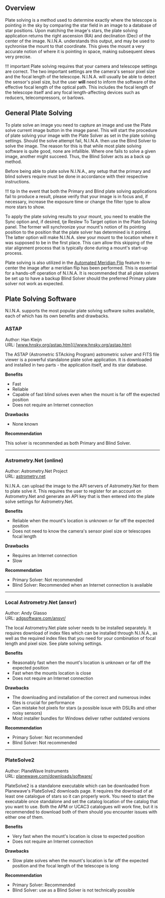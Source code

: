 ## Overview

Plate solving is a method used to determine exactly where the telescope is pointing in the sky by comparing the star field in an image to a database of star positions. Upon matching the image's stars, the plate solving application returns the right ascension (RA) and declination (Dec) of the center of the image. N.I.N.A. understands this output, and may be used to sychronise the mount to that coordinate. This gives the mount a very accurate notion of where it is pointing in space, making subsequent slews very precise.

!!! important
	Plate solving requires that your camera and telescope settings are correct. The two important settings are the camera's sensor pixel size and the focal length of the telescope. N.I.N.A. will usually be able to detect the sensor's pixel size, but the user **will** need to inform the software of the effective focal length of the optical path. This includes the focal length of the telescope itself and any focal length-affecting devices such as reducers, telecompressors, or barlows.


## General Plate Solving

To plate solve an image you need to capture an image and use the Plate solve current image button in the image panel. This will start the procedure of plate solving your image with the Plate Solver as set in the plate solving settings. Should the solve attempt fail, N.I.N.A. then use the Blind Solver to solve the image. The reason for this is that while most plate solving software is quite good, none are infallible. Where one fails to solve a given image, another might succeed. Thus, the Blind Solver acts as a back up method.

Before being able to plate solve N.I.N.A., any setup that the primary and blind solvers require must be done in accordance with their respective instructions.

!!! tip
    In the event that both the Primary and Blind plate solving applications fail to produce a result, please verify that your image is in focus and, if necessary, increase the exposure time or change the filter type to allow more stars to show.

To apply the plate solving results to your mount, you need to enable the Sync option and, if desired, tje Reslew To Target option in the Plate Solving panel. The former will synchronize your mount's notion of its pointing position to the position that the plate solver has determined is it pointed. The latter option will make N.I.N.A. slew your mount to the location where it was supposed to be in the first place. This cam allow this skipping of the star alignment process that is typically done during a mount's start-up process.

Plate solving is also utilized in the [Automated Meridian Flip](meridianflip.md) feature to re-center the image after a meridian flip has been performed. This is essential for a hands-off operation of N.I.N.A. It is recommended that all plate solvers be set up to have a backup Blind Solver should the preferred Primary plate solver not work as expected.

## Plate Solving Software

N.I.N.A. supports the most popular plate solving software suites available, each of which has its own benefits and drawbacks.

### ASTAP
Author: Han Kleijn  
URL: [www.hnsky.org/astap.htm](//www.hnsky.org/astap.htm)

The ASTAP (Astrometric STAcking Program) astrometric solver and FITS file viewer is a powerful standalone plate solve application. It is downloaded and installed in two parts - the application itself, and its star database.

**Benefits**

 * Fast
 * Reliable
 * Capable of fast blind solves even when the mount is far off the expected position
 * Does not require an Internet connection

**Drawbacks**

 * None known

**Recommendation**

This solver is recommended as both Primary and Blind Solver.

---

### Astrometry.Net (online)
Author: Astrometry.Net Project  
URL: [astrometry.net](//astrometry.net/)

N.I.N.A. can upload the image to the API servers of Astrometry.Net for them to plate solve it. This requires the user to register for an account on Astrometry.Net and generate an API key that is then entered into the plate solve settings for Astrometry.Net.

**Benefits**

 * Reliable when the mount's location is unknown or far off the expected position
 * Does not need to know the camera's sensor pixel size or telescopes focal length

**Drawbacks**

 * Requires an Internet connection
 * Slow

**Recommendation**

 * Primary Solver: Not recommended
 * Blind Solver: Recommended when an Internet connection is available

---

### Local Astrometry.Net (ansvr)
Author: Andy Glasso  
URL: [adgsoftware.com/ansvr/](//adgsoftware.com/ansvr/)

The local Astrometry.Net plate solver needs to be installed separately. It requires download of index files which can be installed through N.I.N.A., as well as the required index files that you need for your combination of focal length and pixel size. See plate solving settings.

**Benefits**

 * Reasonably fast when the mount's location is unknown or far off the expected position
 * Fast when the mounts location is close
 * Does not require an Internet connection

**Drawbacks**

 * The downloading and installation of the correct and numerous index files is crucial for performance
 * Can mistake hot pixels for stars (a possible issue with DSLRs and other noisy sensors)
 * Most installer bundles for Windows deliver rather outdated versions

**Recommendation**

 * Primary Solver: Not recommended
 * Blind Solver: Not recommended 

---

### PlateSolve2
Author: PlaneWave Instruments  
URL: [planewave.com/downloads/software/](//planewave.com/downloads/software/)

PlateSolve2 is a standalone executable which can be downloaded from Planewave's PlateSolve2 downloads page. It requires the download of at least one catalogue of stars so it can properly work. You need to start the executable once standalone and set the catalog location of the catalog that you want to use. Both the APM or UCAC3 catalogues will work fine, but it is recommended to download both of them should you encounter issues with either one of them.

**Benefits**

 * Very fast when the mount's location is close to expected position
 * Does not require an Internet connection

**Drawbacks**

 * Slow plate solves when the mount's location is far off the expected position and the focal length of the telescope is long

**Recommendation**

 * Primary Solver: Recommended
 * Blind Solver: use as a Blind Solver is not technically possible